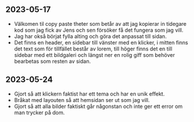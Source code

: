 ## 2023-05-17
* Välkomen til copy paste theter som betår av att jag kopierar in tidegare kod som jag fick av Jens och sen försöker få det fungera som jag vill.
* Jag har okså börjat fylla alting och göra det anpassat till sidan.
* Det finns en header, en sidebar till vänster med en klicker, i mitten finns det text som för tillfället består av lorem, till höger finns det en till sidebar med ett bildgaleri och längst ner en rolig giff som behöver bearbetas som resten av sidan.

## 2023-05-24
* Gjort så att klickern faktist har ett tema och har en unik effekt. 
* Bråkat med layouten så att hemsidan ser ut som jag vill.
* Gjort så att alla bilder faktiskt går någonstan och inte ger ett error om man trycker på dom.